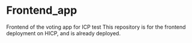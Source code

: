 # Frontend_app
Frontend of the voting app for ICP test
This repository is for the frontend deployment on HICP, and is already deployed.
